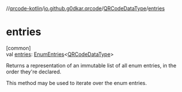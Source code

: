 //[qrcode-kotlin](../../../index.md)/[io.github.g0dkar.qrcode](../index.md)/[QRCodeDataType](index.md)/[entries](entries.md)

# entries

[common]\
val [entries](entries.md): [EnumEntries](https://kotlinlang.org/api/latest/jvm/stdlib/kotlin.enums/-enum-entries/index.html)&lt;[QRCodeDataType](index.md)&gt;

Returns a representation of an immutable list of all enum entries, in the order they're declared.

This method may be used to iterate over the enum entries.
